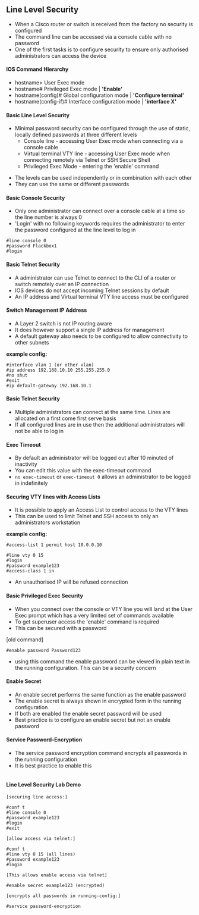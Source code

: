 ## Line Level Security 


* When a Cisco router or switch is received from the factory no security is configured
* The command line can be accessed via a console cable with no password
* One of the first tasks is to configure security to ensure only authorised administrators can access the device  

#### IOS Command Hierarchy 

- hostname>     User Exec mode
- hostname#     Privileged Exec mode | **'Enable'**
- hostname(config)#     Global configuration mode | **'Configure terminal'**
- hostname(config-if)#  Interface configuration mode | **'interface X'**

#### Basic Line Level Security 

* Minimal password security can be configured through the use of static, locally defined passwords at three different levels 
    - Console line - accessing User Exec mode when connecting via a console cable
    - Virtual terminal VTY line - accessing User Exec mode when connecting remotely via Telnet or SSH Secure Shell
    - Privileged Exec Mode - entering the 'enable' command 
- The levels can be used independently or in combination with each other 
- They can use the same or different passwords 

#### Basic Console Security 

* Only one administrator can connect over a console cable at a time so the line number is always 0
* 'Login' with no following keywords requires the administrator to enter the password configured at the line level to log in 
```
#line console 0
#password Flackbox1
#login
```

#### Basic Telnet Security

- A administrator can use Telnet to connect to the CLI of a router or switch remotely over an IP connection 
- IOS devices do not accept incoming Telnet sessions by default
- An IP address and Virtual terminal VTY line access must be configured

#### Switch Management IP Address 

* A Layer 2 switch is not IP routing aware 
* It does however support a single IP address for management 
* A default gateway also needs to be configured to allow connectivity to other subnets 

**example config:**
```
#interface vlan 1 (or other vlan)
#ip address 192.168.10.10 255.255.255.0
#no shut
#exit
#ip default-gateway 192.168.10.1
```

#### Basic Telnet Security 

- Multiple administrators can connect at the same time. Lines are allocated on a first come first serve basis
- If all configured lines are in use then the additional administrators will not be able to log in 

#### Exec Timeout

* By default an administrator will be logged out after 10 minuted of inactivity 
* You can edit this value with the exec-timeout command
* ```no exec-timeout``` or ```exec-timeout 0``` allows an administrator to be logged in indefinitely 

#### Securing VTY lines with Access Lists

* It is possible to apply an Access List to control access to the VTY lines
* This can be used to limit Telnet and SSH access to only an administrators workstation

**example config:**
```
#access-list 1 permit host 10.0.0.10

#line vty 0 15
#login 
#password example123
#access-class 1 in 
```

- An unauthorised IP will be refused connection 


#### Basic Privileged Exec Security 

- When you connect over the console or VTY line you will land at the User Exec prompt which has a very limited set of commands available
- To get superuser access the 'enable' command is required 
- This can be secured with a password 

[old command]
```
#enable password Password123
```

* using this command the enable password can be viewed in plain text in the running configuration. This can be a security concern 

#### Enable Secret 

* An enable secret performs the same function as the enable password 
* The enable secret is always shown in encrypted form in the running configuration
* If both are enabled the enable secret password will be used
* Best practice is to configure an enable secret but not an enable password 

#### Service Password-Encryption 
- The service password encryption command encrypts all passwords in the running configuration
- It is best practice to enable this   

```service password-encryption
```

#### Line Level Security Lab Demo 


```
[securing line access:]

#conf t
#line console 0
#password example123
#login
#exit

[allow access via telnet:]

#conf t 
#line vty 0 15 (all lines)
#password example123
#login 

[This allows enable access via telnet]

#enable secret example123 (encrypted)

[encrypts all passwords in running-config:]

#service password-encryption
```













